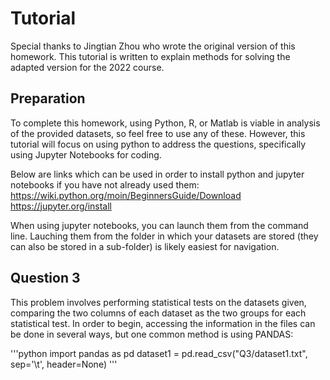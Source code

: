 # Tutorial
Special thanks to Jingtian Zhou who wrote the original version of this homework. This tutorial is written to explain methods for solving the adapted version for the 2022 course.

## Preparation
To complete this homework, using Python, R, or Matlab is viable in analysis of the provided datasets, so feel free to use any of these. However, this tutorial will focus on using python to address the questions, specifically using Jupyter Notebooks for coding. 

Below are links which can be used in order to install python and jupyter notebooks if you have not already used them:
https://wiki.python.org/moin/BeginnersGuide/Download
https://jupyter.org/install

When using jupyter notebooks, you can launch them from the command line. Lauching them from the folder in which your datasets are stored (they can also be stored in a sub-folder) is likely easiest for navigation.

## Question 3
This problem involves performing statistical tests on the datasets given, comparing the two columns of each dataset as the two groups for each statistical test.
In order to begin, accessing the information in the files can be done in several ways, but one common method is using PANDAS:

'''python
import pandas as pd
dataset1 = pd.read_csv("Q3/dataset1.txt", sep='\t', header=None)
'''
